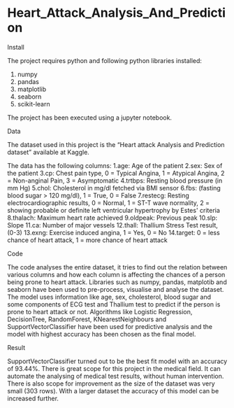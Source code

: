 # Heart_Attack_Analysis_And_Prediction

Install

The project requires python and following python libraries installed:
1.	numpy
2.	pandas
3.	matplotlib
4.	seaborn
5.	scikit-learn

The project has been executed using a jupyter notebook.

Data

The dataset used in this project is the “Heart attack Analysis and Prediction dataset” available at Kaggle.

The data has the following columns:
1.age: Age of the patient
2.sex: Sex of the patient
3.cp: Chest pain type, 0 = Typical Angina, 1 = Atypical Angina, 2 = Non-anginal Pain, 3 = Asymptomatic
4.trtbps: Resting blood pressure (in mm Hg)
5.chol: Cholesterol in mg/dl fetched via BMI sensor
6.fbs: (fasting blood sugar > 120 mg/dl), 1 = True, 0 = False
7.restecg: Resting electrocardiographic results, 0 = Normal, 1 = ST-T wave normality, 2 = showing probable or definite left ventricular hypertrophy by Estes' criteria
8.thalach: Maximum heart rate achieved
9.oldpeak: Previous peak
10.slp: Slope
11.ca: Number of major vessels
12.thall: Thallium Stress Test result, (0-3)
13.exng: Exercise induced angina, 1 = Yes, 0 = No
14.target: 0 = less chance of heart attack, 1 = more chance of heart attack

Code

The code analyses the entire dataset, it tries to find out the relation between various columns and how each column is affecting the chances of a person being prone to heart attack. Libraries such as numpy, pandas, matplotib and seaborn have been used to pre-process, visualise and analyse the dataset.
The model uses information like age, sex, cholesterol, blood sugar and some components of ECG test and Thallium test to predict if the person is prone to heart attack or not. Algorithms like Logistic Regression, DecisionTree, RandomForest, KNearestNeighbours and SupportVectorClassifier have been used for predictive analysis and the model with highest accuracy has been chosen as the final model.

Result

SupportVectorClassifier turned out to be the best fit model with an accuracy of 93.44%. 
There is great scope for this project in the medical field. It can automate the analysing of medical test results, without human intervention.
There is also scope for improvement as the size of the dataset was very small (303 rows). With a larger dataset the accuracy of this model can be increased further.
